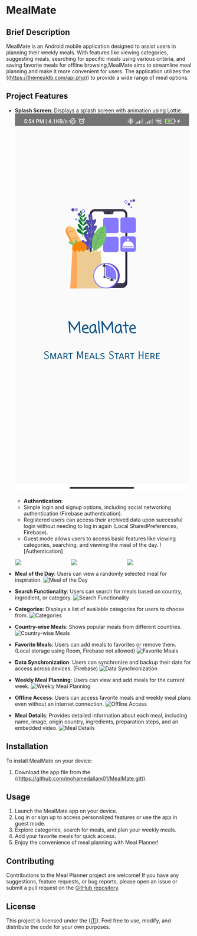 # MealMate

## Brief Description
MealMate is an Android mobile application designed to assist users in planning their weekly meals. With features like viewing categories, suggesting meals, searching for specific meals using various criteria, and saving favorite meals for offline browsing,MealMate aims to streamline meal planning and make it more convenient for users. The application utilizes the ((https://themealdb.com/api.php)) to provide a wide range of meal options.

## Project Features
- **Splash Screen**: Displays a splash screen with animation using Lottie.
  ![Splash Screen](https://github.com/mohamedallam01/MealMate/blob/master/screenshots/splash%20screen.jpg?raw=true)

  - **Authentication**:
  - Simple login and signup options, including social networking authentication (Firebase authentication).
  - Registered users can access their archived data upon successful login without needing to log in again (Local SharedPreferences, Firebase).
  - Guest mode allows users to access basic features like viewing categories, searching, and viewing the meal of the day.
  ![Authentication]
<div style="display:flex; justify-content:center;">
    <img src="(https://github.com/mohamedallam01/MealMate/blob/master/screenshots/register_login.jpg?raw=true)" width="30%">
    <img src="(https://github.com/mohamedallam01/MealMate/blob/master/screenshots/registeration%20form.jpg?raw=true)" width="30%">
    <img src="(https://github.com/mohamedallam01/MealMate/blob/master/screenshots/login.jpg?raw=true)" width="30%">
</div>

- **Meal of the Day**: Users can view a randomly selected meal for inspiration.
  ![Meal of the Day](url_to_image1)

- **Search Functionality**: Users can search for meals based on country, ingredient, or category.
  ![Search Functionality](url_to_image2)

- **Categories**: Displays a list of available categories for users to choose from.
  ![Categories](url_to_image3)

- **Country-wise Meals**: Shows popular meals from different countries.
  ![Country-wise Meals](url_to_image4)

- **Favorite Meals**: Users can add meals to favorites or remove them. (Local storage using Room, Firebase not allowed)
  ![Favorite Meals](url_to_image5)

- **Data Synchronization**: Users can synchronize and backup their data for access across devices. (Firebase)
  ![Data Synchronization](url_to_image6)

- **Weekly Meal Planning**: Users can view and add meals for the current week.
  ![Weekly Meal Planning](url_to_image7)

- **Offline Access**: Users can access favorite meals and weekly meal plans even without an internet connection.
  ![Offline Access](url_to_image8)



- **Meal Details**: Provides detailed information about each meal, including name, image, origin country, ingredients, preparation steps, and an embedded video.
  ![Meal Details](url_to_image10)




## Installation
To install MealMate on your device:

1. Download the app file from the ((https://github.com/mohamedallam01/MealMate.git)).


## Usage
1. Launch the MealMate app on your device.
2. Log in or sign up to access personalized features or use the app in guest mode.
3. Explore categories, search for meals, and plan your weekly meals.
4. Add your favorite meals for quick access.
5. Enjoy the convenience of meal planning with Meal Planner!

## Contributing
Contributions to the Meal Planner project are welcome! If you have any suggestions, feature requests, or bug reports, please open an issue or submit a pull request on the [GitHub repository](https://github.com/mohamedallam01/MealMate.git).

## License
This project is licensed under the ([ITI](https://iti.gov.eg/)). Feel free to use, modify, and distribute the code for your own purposes.
